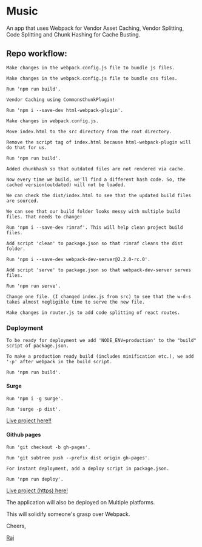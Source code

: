 # Music

An app that uses Webpack for Vendor Asset Caching, Vendor Splitting, Code Splitting and Chunk Hashing for Cache Busting.

## Repo workflow:

`Make changes in the webpack.config.js file to bundle js files.`

`Make changes in the webpack.config.js file to bundle css files.`

`Run 'npm run build'.`

`Vendor Caching using CommonsChunkPlugin!`

`Run 'npm i --save-dev html-webpack-plugin'.`

`Make changes in webpack.config.js.`

`Move index.html to the src directory from the root directory.`

`Remove the script tag of index.html because html-webpack-plugin will do that for us.`

`Run 'npm run build'.`

`Added chunkhash so that outdated files are not rendered via cache.`

`Now every time we build, we'll find a different hash code. So, the cached version(outdated) will not be loaded.`

`We can check the dist/index.html to see that the updated build files are sourced.`

`We can see that our build folder looks messy with multiple build files. That needs to change!`

`Run 'npm i --save-dev rimraf'. This will help clean project build files.`

`Add script 'clean' to package.json so that rimraf cleans the dist folder.`

`Run 'npm i --save-dev webpack-dev-server@2.2.0-rc.0'.`

`Add script 'serve' to package.json so that webpack-dev-server serves files.`

`Run 'npm run serve'.`

`Change one file. (I changed index.js from src) to see that the w-d-s takes almost negligible time to serve the new file.`

`Make changes in router.js to add code splitting of react routes.`

### Deployment

`To be ready for deployment we add 'NODE_ENV=production' to the "build" script of package.json.`

`To make a production ready build (includes minification etc.), we add '-p' after webpack in the build script.`

`Run 'npm run build'.`

#### Surge

`Run 'npm i -g surge'.`

`Run 'surge -p dist'.`

[Live project here!!](http://frail-trail.surge.sh/#/)

#### Github pages

`Run 'git checkout -b gh-pages'.`

`Run 'git subtree push --prefix dist origin gh-pages'.`

`For instant deployment, add a deploy script in package.json.`

`Run 'npm run deploy'.`

[Live project (https) here!](https://rja907.github.io/WPMusic/#/)

The application will also be deployed on Multiple platforms.

This will solidify someone's grasp over Webpack.

Cheers,

[Raj](https://twitter.com/rja907)
